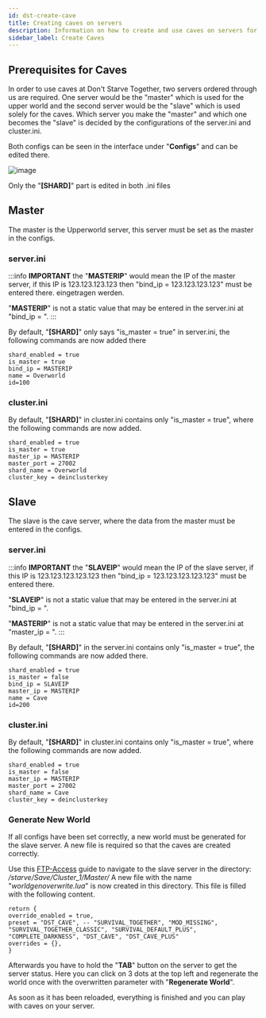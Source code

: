 ```yaml
---
id: dst-create-cave
title: Creating caves on servers
description: Information on how to create and use caves on servers for Don't Starve Together - ZAP-Hosting.com documentation
sidebar_label: Create Caves
---
```


## Prerequisites for Caves

In order to use caves at Don't Starve Together, two servers ordered through us are required. One server would be the "master" which is used for the upper world and the second server would be the "slave" which is used solely for the caves. Which server you make the "master" and which one becomes the "slave" is decided by the configurations of the server.ini and cluster.ini.

Both configs can be seen in the interface under "**Configs**" and can be edited there.

![image](https://user-images.githubusercontent.com/26007280/189930223-83128fc2-0a12-4ef4-8ace-ee38cc5f011c.png)

Only the "**[SHARD]**" part is edited in both .ini files 

## Master

The master is the Upperworld server, this server must be set as the master in the configs.

### server.ini

:::info
**IMPORTANT** the "**MASTERIP**" would mean the IP of the master server, if this IP is 123.123.123.123 then "bind_ip = 123.123.123.123" must be entered there. eingetragen werden.

"**MASTERIP**" is not a static value that may be entered in the server.ini at "bind_ip = ".
:::

By default, "**[SHARD]**" only says "is_master = true" in server.ini, the following commands are now added there
```
shard_enabled = true
is_master = true
bind_ip = MASTERIP
name = Overworld
id=100
```

### cluster.ini

By default, "**[SHARD]**" in cluster.ini contains only "is_master = true", where the following commands are now added.

```
shard_enabled = true
is_master = true
master_ip = MASTERIP
master_port = 27002
shard_name = Overworld
cluster_key = deinclusterkey
```

## Slave

The slave is the cave server, where the data from the master must be entered in the configs.

### server.ini

:::info
**IMPORTANT** the "**SLAVEIP**" would mean the IP of the slave server, if this IP is 123.123.123.123.123 then "bind_ip = 123.123.123.123.123" must be entered there.

"**SLAVEIP**" is not a static value that may be entered in the server.ini at "bind_ip = ".

"**MASTERIP**" is not a static value that may be entered in the server.ini at "master_ip = ".
:::

By default, "**[SHARD]**" in the server.ini contains only "is_master = true", the following commands are now added there.

```
shard_enabled = true
is_master = false
bind_ip = SLAVEIP
master_ip = MASTERIP
name = Cave
id=200
```

### cluster.ini

By default, "**[SHARD]**" in cluster.ini contains only "is_master = true", where the following commands are now added.
```
shard_enabled = true
is_master = false
master_ip = MASTERIP
master_port = 27002
shard_name = Cave
cluster_key = deinclusterkey
```

### Generate New World

If all configs have been set correctly, a new world must be generated for the slave server. A new file is required so that the caves are created correctly.

Use this [FTP-Access](gameserver-ftpaccess.md) guide to navigate to the slave server in the directory: */starve/Save/Cluster_1/Master/*
A new file with the name  "*worldgenoverwrite.lua*" is now created in this directory.
This file is filled with the following content.

```
return {
override_enabled = true,
preset = "DST_CAVE", -- "SURVIVAL_TOGETHER", "MOD_MISSING", "SURVIVAL_TOGETHER_CLASSIC", "SURVIVAL_DEFAULT_PLUS", "COMPLETE_DARKNESS", "DST_CAVE", "DST_CAVE_PLUS"
overrides = {},
}
```

Afterwards you have to hold the "**TAB**" button on the server to get the server status. Here you can click on 3 dots at the top left and regenerate the world once with the overwritten parameter with "**Regenerate World**".

As soon as it has been reloaded, everything is finished and you can play with caves on your server.

